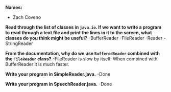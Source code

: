 **Names:**
  - Zach Coveno

**Read through the list of classes in `java.io`.  If we want to write a program to read through a text file and print the lines in it to the screen, what classes do you think might be useful?**
-BufferReader
-FileReader
-Reader
-StringReader

**From the documentation, why do we use `BufferedReader` combined with the `FileReader` class?**
-FileReader is slow by itself. When combined with BufferReader it is much faster. 

**Write your program in SimpleReader.java.**
-Done

**Write your program in SpeechReader.java.**
-Done
